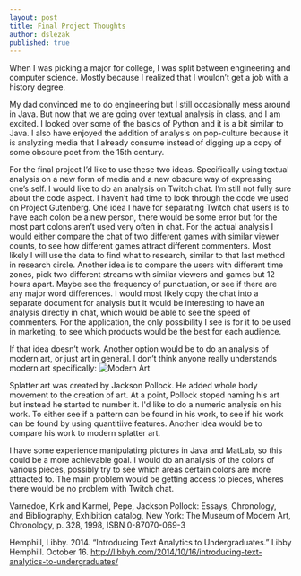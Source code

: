 ```yaml
---
layout: post
title: Final Project Thoughts
author: dslezak
published: true
---
```


When I was picking a major for college, I was split between engineering and computer science. Mostly because I realized that I wouldn’t get a job with a history degree. 

My dad convinced me to do engineering but I still occasionally mess around in Java. But now that we are going over textual analysis in class, and I am excited. I looked over some of the basics of Python and it is a bit similar to Java. I also have enjoyed the addition of analysis on pop-culture because it is analyzing media that I already consume instead of digging up a copy of some obscure poet from the 15th century. 

For the final project I’d like to use these two ideas. Specifically using textual analysis on a new form of media and a new obscure way of expressing one’s self. I would like to do an analysis on Twitch chat. I’m still not fully sure about the code aspect. I haven’t had time to look through the code we used on Project Gutenberg. One idea I have for separating Twitch chat users is to have each colon be a new person, there would be some error but for the most part colons aren’t used very often in chat. For the actual analysis I would either compare the chat of two different games with similar viewer counts, to see how different games attract different commenters. Most likely I will use the data to find what to research, similar to that last method in research circle. Another idea is to compare the users with different time zones, pick two different streams with similar viewers and games but 12 hours apart. Maybe see the frequency of punctuation, or see if there are any major word differences. I would most likely copy the chat into a separate document for analysis but it would be interesting to have an analysis directly in chat, which would be able to see the speed of commenters. For the application, the only possibility I see is for it to be used in marketing, to see which products would be the best for each audience. 

If that idea doesn’t work. Another option would be to do an analysis of modern art, or just art in general. I don’t think anyone really understands modern art specifically: 
![Modern Art](http://www.publicdomainpictures.net/pictures/50000/velka/abstract-paint-splatter.jpg)

Splatter art was created by Jackson Pollock. He added whole body movement to the creation of art. At a point, Pollock stoped naming his art but instead he started to number it. I'd like to do a numeric analysis on his work. To either see if a pattern can be found in his work, to see if his work can be found by using quantitiive features. Another idea would be to compare his work to modern splatter art.

I have some experience manipulating pictures in Java and MatLab, so this could be a more achievable goal. I would do an analysis of the colors of various pieces, possibly try to see which areas certain colors are more attracted to. The main problem would be getting access to pieces, wheres there would be no problem with Twitch chat.

Varnedoe, Kirk and Karmel, Pepe, Jackson Pollock: Essays, Chronology, and Bibliography, Exhibition catalog, New York: The Museum of Modern Art, Chronology, p. 328, 1998, ISBN 0-87070-069-3

Hemphill, Libby. 2014. “Introducing Text Analytics to Undergraduates.” Libby Hemphill. October 16. http://libbyh.com/2014/10/16/introducing-text-analytics-to-undergraduates/
